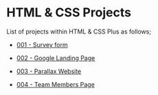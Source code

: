 # HTML & CSS Projects

List of projects within HTML & CSS Plus as follows;

- [001 - Survey form](./001-survey-form/README.md)

- [002 - Google Landing Page](./002-google-landing-page/README.md)

- [003 - Parallax Website](./003-parallax-website/README.md)

- [004 - Team Members Page](./004-team-members-page/readme.md)

